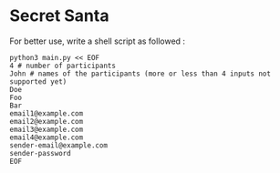 # Secret Santa

For better use, write a shell script as followed :

```
python3 main.py << EOF
4 # number of participants
John # names of the participants (more or less than 4 inputs not supported yet)
Doe
Foo
Bar
email1@example.com
email2@example.com
email3@example.com
email4@example.com
sender-email@example.com
sender-password
EOF
```